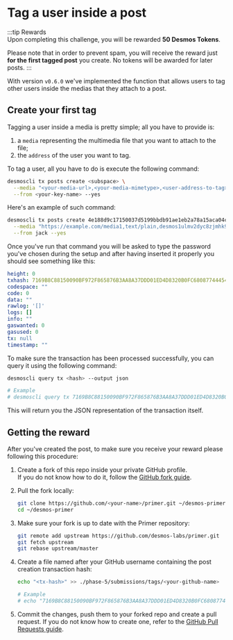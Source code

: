 # Tag a user inside a post
:::tip Rewards  
Upon completing this challenge, you will be rewarded **50 Desmos Tokens**. 
  
Please note that in order to prevent spam, you will receive the reward just **for the first tagged post** you create. No tokens will be awarded for later posts.
:::

With version `v0.6.0` we've implemented the function that allows users to tag other users inside the medias that they attach to a post. 

## Create your first tag
Tagging a user inside a media is pretty simple; all you have to provide is:

1. a `media` representing the multimedia file that you want to attach to the file;
2. the `address` of the user you want to tag. 

To tag a user, all you have to do is execute the following command:

```bash
desmoscli tx posts create <subspace> \
  --media "<your-media-url>,<your-media-mimetype>,<user-address-to-tag>" \
  --from <your-key-name> --yes
```

Here's an example of such command: 

```bash
desmoscli tx posts create 4e188d9c17150037d5199bbdb91ae1eb2a78a15aca04cb35530cccb81494b36e \
  --media "https://example.com/media1,text/plain,desmos1ulmv2dyc8zjmhk9zlsq4ajpudwc8zjfm82aysr" \
  --from jack --yes
```

Once you've run that command you will be asked to type the password you've chosen during the setup and after having inserted it properly you should see something like this: 

```yml
height: 0
txhash: 7169B8C88150090BF972F865876B3AA8A37DDD01ED4D8320B0FC680877444549
codespace: ""
code: 0
data: ""
rawlog: '[]'
logs: []
info: ""
gaswanted: 0
gasused: 0
tx: null
timestamp: ""
```

To make sure the transaction has been processed successfully, you can query it using the following command: 

```bash
desmoscli query tx <hash> --output json

# Example
# desmoscli query tx 7169B8C88150090BF972F865876B3AA8A37DDD01ED4D8320B0FC680877444549 --output json
``` 

This will return you the JSON representation of the transaction itself.

## Getting the reward 
After you've created the post, to make sure you receive your reward please following this procedure: 

1. Create a fork of this repo inside your private GitHub profile.  
   If you do not know how to do it, follow the [GitHub fork guide](https://help.github.com/en/github/getting-started-with-github/fork-a-repo).

2. Pull the fork locally:  
   ```bash
   git clone https://github.com/<your-name>/primer.git ~/desmos-primer
   cd ~/desmos-primer
   ```
   
3. Make sure your fork is up to date with the Primer repository:  
   ```bash
   git remote add upstream https://github.com/desmos-labs/primer.git
   git fetch upstream
   git rebase upstream/master
   ```

4. Create a file named after your GitHub username containing the post creation transaction hash:  
   ```bash
   echo "<tx-hash>" >> ./phase-5/submissions/tags/<your-github-name>
   
   # Example
   # echo "7169B8C88150090BF972F865876B3AA8A37DDD01ED4D8320B0FC680877444549" >> ./phase-5/submissions/tags/RiccardoM
   ```

5. Commit the changes, push them to your forked repo and create a pull request. If you do not know how to create one, refer to the [GitHub Pull Requests guide](https://help.github.com/en/github/collaborating-with-issues-and-pull-requests/creating-a-pull-request).
